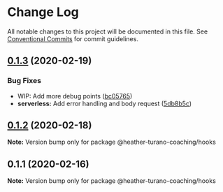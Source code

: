 # Change Log

All notable changes to this project will be documented in this file.
See [Conventional Commits](https://conventionalcommits.org) for commit guidelines.

## [0.1.3](https://gitlab.com/imaginedelements/heather-turano-coaching/live-life-mindful/compare/@heather-turano-coaching/hooks@0.1.2...@heather-turano-coaching/hooks@0.1.3) (2020-02-19)


### Bug Fixes

* WIP: Add more debug points ([bc05765](https://gitlab.com/imaginedelements/heather-turano-coaching/live-life-mindful/commit/bc057652430cb3737325e46152b931d500d5d6f5))
* **serverless:** Add error handling and body request ([5db8b5c](https://gitlab.com/imaginedelements/heather-turano-coaching/live-life-mindful/commit/5db8b5cc7bdf6d46cc8eb43004bc4a3652ebd57c))





## [0.1.2](https://gitlab.com/imaginedelements/heather-turano-coaching/live-life-mindful/compare/@heather-turano-coaching/hooks@0.1.1...@heather-turano-coaching/hooks@0.1.2) (2020-02-18)

**Note:** Version bump only for package @heather-turano-coaching/hooks





## 0.1.1 (2020-02-16)

**Note:** Version bump only for package @heather-turano-coaching/hooks
